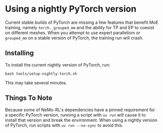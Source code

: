 # Using a nightly PyTorch version

Current stable builds of PyTorch are missing a few features that benefit MoE training, namely `torch._grouped_mm` and the ability for TP and EP to coexist on different meshes. When you attempt to use expert parallelism or `grouped_mm` on a stable version of PyTorch, the training run will crash.

## Installing

To install the current nightly version of PyTorch, run:

```
bash tools/setup-nightly-torch.sh
```

This may take several minutes.

## Things To Note

Because some of NeMo-RL's dependencies have a pinned requirement for a specific PyTorch version, running a script with `uv run` will cause it to install that version and break the environment. When using a nightly version of PyTorch, run scripts with `uv run --no-sync` to avoid this.
